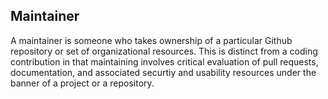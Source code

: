 ## Maintainer

A maintainer is someone who takes ownership of a particular Github repository or set of organizational resources. This is distinct from a coding contribution in that maintaining involves critical evaluation of pull requests, documentation, and associated securtiy and usability resources under the banner of a project or a repository.
